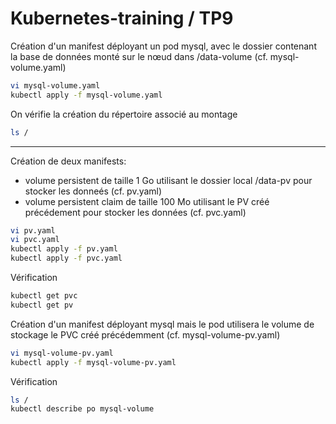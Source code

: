 # Kubernetes-training / TP9
Création d'un manifest déployant un pod mysql, avec le dossier contenant la base de données monté sur le nœud dans /data-volume (cf. mysql-volume.yaml)
```sh
vi mysql-volume.yaml
kubectl apply -f mysql-volume.yaml 
```
On vérifie la création du répertoire associé au montage
```sh
ls /
```
*****************************
Création de deux manifests:
- volume persistent de taille 1 Go utilisant le dossier local /data-pv pour stocker les donneés (cf. pv.yaml)
- volume persistent claim de taille 100 Mo utilisant le PV créé précédement pour stocker les données (cf. pvc.yaml)
```sh
vi pv.yaml
vi pvc.yaml
kubectl apply -f pv.yaml 
kubectl apply -f pvc.yaml
```
Vérification
```sh
kubectl get pvc
kubectl get pv
```
Création d'un manifest déployant mysql mais le pod utilisera le volume de stockage le PVC créé précédemment (cf. mysql-volume-pv.yaml)
```sh
vi mysql-volume-pv.yaml
kubectl apply -f mysql-volume-pv.yaml 
```
Vérification
```sh
ls /
kubectl describe po mysql-volume 
```

